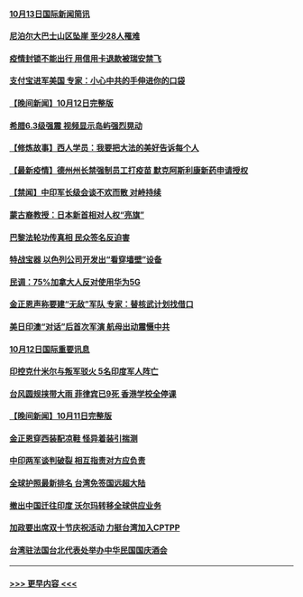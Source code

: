 #### [10月13日国际新闻简讯](../pages/prog202/a103241680.md?t=10131750) 
#### [尼泊尔大巴士山区坠崖 至少28人罹难](../pages/prog202/a103241597.md?t=10131750) 
#### [疫情封锁不能出行 用信用卡退款被瑞安禁飞](../pages/prog202/a103241245.md?t=10131750) 
#### [支付宝进军美国 专家：小心中共的手伸进你的口袋](../pages/prog202/a103241513.md?t=10131750) 
#### [【晚间新闻】10月12日完整版](../pages/prog202/a103241501.md?t=10131750) 
#### [希腊6.3级强震 视频显示岛屿强烈晃动](../pages/prog202/a103241412.md?t=10131750) 
#### [【修炼故事】西人学员：我要把大法的美好告诉每个人](../pages/prog202/a103241196.md?t=10131750) 
#### [【最新疫情】德州州长禁强制员工打疫苗 默克阿斯利康新药申请授权](../pages/prog202/a103241032.md?t=10131750) 
#### [【禁闻】中印军长级会谈不欢而散 对峙持续](../pages/prog202/a103240976.md?t=10131750) 
#### [蒙古裔教授：日本新首相对人权“亮旗”](../pages/prog202/a103240925.md?t=10131750) 
#### [巴黎法轮功传真相 民众签名反迫害](../pages/prog202/a103240817.md?t=10131750) 
#### [特战宝器 以色列公司开发出“看穿墙壁”设备](../pages/prog202/a103240851.md?t=10131750) 
#### [民调：75%加拿大人反对使用华为5G](../pages/prog202/a103240856.md?t=10131750) 
#### [金正恩声称要建“无敌”军队 专家：替核武计划找借口](../pages/prog202/a103240861.md?t=10131750) 
#### [美日印澳“对话”后首次军演 航母出动震慑中共](../pages/prog202/a103240757.md?t=10131750) 
#### [10月12日国际重要讯息](../pages/prog202/a103240722.md?t=10131750) 
#### [印控克什米尔与叛军驳火 5名印度军人阵亡](../pages/prog202/a103240637.md?t=10131750) 
#### [台风圆规挟带大雨 菲律宾已9死 香港学校全停课](../pages/prog202/a103240621.md?t=10131750) 
#### [【晚间新闻】10月11日完整版](../pages/prog202/a103240470.md?t=10131750) 
#### [金正恩穿西装配凉鞋 怪异着装引揣测](../pages/prog202/a103240443.md?t=10131750) 
#### [中印两军谈判破裂 相互指责对方应负责](../pages/prog202/a103240313.md?t=10131750) 
#### [全球护照最新排名 台湾免签国远超大陆](../pages/prog202/a103240261.md?t=10131750) 
#### [撤出中国迁往印度 沃尔玛转移全球供应业务](../pages/prog202/a103240225.md?t=10131750) 
#### [加政要出席双十节庆祝活动 力挺台湾加入CPTPP](../pages/prog202/a103240207.md?t=10131750) 
#### [台湾驻法国台北代表处举办中华民国国庆酒会](../pages/prog202/a103240212.md?t=10131750) 

----
#### [ >>> 更早内容 <<< ](../indexes/prog202-earlier.md)
